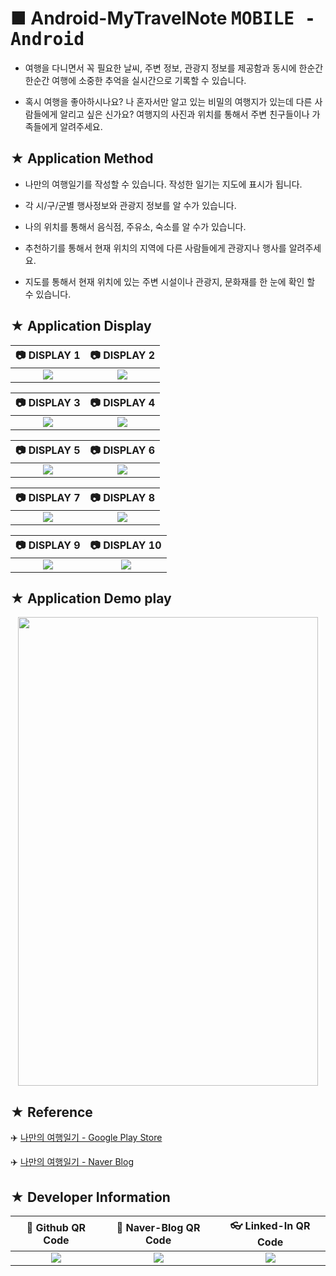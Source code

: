 # ■ Android-MyTravelNote <kbd>**MOBILE - Android**</kbd>

* 여행을 다니면서 꼭 필요한 날씨, 주변 정보, 관광지 정보를 제공함과 동시에 한순간 한순간 여행에 소중한 추억을 실시간으로 기록할 수 있습니다.

* 혹시 여행을 좋아하시나요? 나 혼자서만 알고 있는 비밀의 여행지가 있는데 다른 사람들에게 알리고 싶은 신가요? 여행지의 사진과 위치를 통해서 주변 친구들이나 가족들에게 알려주세요.

## ★ Application Method

* 나만의 여행일기를 작성할 수 있습니다. 작성한 일기는 지도에 표시가 됩니다.

* 각 시/구/군별 행사정보와 관광지 정보를 알 수가 있습니다.

* 나의 위치를 통해서 음식점, 주유소, 숙소를 알 수가 있습니다.

* 추천하기를 통해서 현재 위치의 지역에 다른 사람들에게 관광지나 행사를 알려주세요.

* 지도를 통해서 현재 위치에 있는 주변 시설이나 관광지, 문화재를 한 눈에 확인 할 수 있습니다.

## ★ Application Display

|:camera: DISPLAY 1|:camera: DISPLAY 2|
|:----------------:|:----------------:|
|![](https://user-images.githubusercontent.com/20036523/44517061-a6338400-a701-11e8-9e39-ea1d10000cea.png)|![](https://user-images.githubusercontent.com/20036523/44517062-a6338400-a701-11e8-924e-3f6c3947b3ec.png)|


|:camera: DISPLAY 3|:camera: DISPLAY 4|
|:----------------:|:----------------:|
|![](https://user-images.githubusercontent.com/20036523/44517064-a6338400-a701-11e8-8906-79212a16a0b6.png)|![](https://user-images.githubusercontent.com/20036523/44517065-a6cc1a80-a701-11e8-9c51-160528ddf31a.png)|


|:camera: DISPLAY 5|:camera: DISPLAY 6|
|:----------------:|:----------------:|
|![](https://user-images.githubusercontent.com/20036523/44517066-a6cc1a80-a701-11e8-83b3-a1148e91e9f1.png)|![](https://user-images.githubusercontent.com/20036523/44517060-a6338400-a701-11e8-8270-d0077350454e.png)|

|:camera: DISPLAY 7|:camera: DISPLAY 8|
|:----------------:|:----------------:|
|![](https://user-images.githubusercontent.com/20036523/50732876-580db180-11c6-11e9-9b21-d807225d4295.JPG)|![](https://user-images.githubusercontent.com/20036523/50732879-58a64800-11c6-11e9-9f51-cddb3694f0e1.JPG)|

|:camera: DISPLAY 9|:camera: DISPLAY 10|
|:----------------:|:-----------------:|
|![](https://user-images.githubusercontent.com/20036523/50732877-580db180-11c6-11e9-8699-53aeadc916e5.JPG)|![](https://user-images.githubusercontent.com/20036523/50732881-58a64800-11c6-11e9-80cd-ac51c54c68ea.JPG)|

## ★ Application Demo play

<p align="center">
  <img src='http://drive.google.com/uc?export=view&id=1Dw1mhILMD5KFNw8I8XJ4v4isKbQPvRDM' width="480" height="750" /><br>
</p>

## ★ Reference

:airplane: [나만의 여행일기 - Google Play Store](https://play.google.com/store/apps/details?id=kr.net.mytravelnote)

:airplane: [나만의 여행일기 - Naver Blog](https://yeop9657.blog.me/220252095610)

## ★ Developer Information

|:rocket: Github QR Code|:pencil: Naver-Blog QR Code|:eyeglasses: Linked-In QR Code|
|:---------------------:|:-------------------------:|:----------------------------:|
|![](https://user-images.githubusercontent.com/20036523/50044128-60406880-00c2-11e9-8d57-ea1cb8e6b2a7.jpg)|![](https://user-images.githubusercontent.com/20036523/50044131-60d8ff00-00c2-11e9-818c-cf5ad97dc76e.jpg)|![](https://user-images.githubusercontent.com/20036523/50044130-60d8ff00-00c2-11e9-991a-107bffa2bf57.jpg)|
